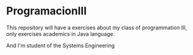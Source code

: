 # ProgramacionIII
This repository will have a exercises about my class of programmation III, only exercises academics in Java language.

And I'm student of the Systems Engineering

